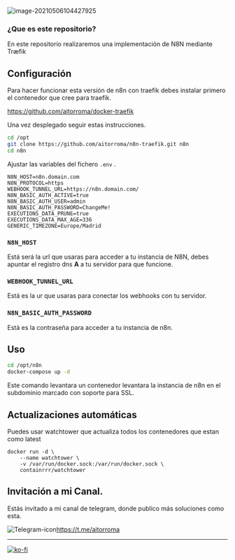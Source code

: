 ![image-20210506104427925](https://tva1.sinaimg.cn/large/008i3skNgy1gq8sv4q7cqj303k03kweo.jpg)



### ¿Que es este repositorio?

En este repositorio realizaremos una implementación de N8N mediante Træfik 


## Configuración

Para hacer funcionar esta versión de n8n con traefik debes instalar primero el contenedor que cree para traefik.

https://github.com/aitorroma/docker-traefik

Una vez desplegado seguir estas instrucciones.

```sh
cd /opt
git clone https://github.com/aitorroma/n8n-traefik.git n8n
cd n8n
```

Ajustar las variables del fichero `.env` .

```
N8N_HOST=n8n.domain.com
N8N_PROTOCOL=https
WEBHOOK_TUNNEL_URL=https://n8n.domain.com/
N8N_BASIC_AUTH_ACTIVE=true
N8N_BASIC_AUTH_USER=admin
N8N_BASIC_AUTH_PASSWORD=ChangeMe!
EXECUTIONS_DATA_PRUNE=true
EXECUTIONS_DATA_MAX_AGE=336
GENERIC_TIMEZONE=Europe/Madrid
```



### `N8N_HOST`

Está será la url que usaras para acceder a tu instancia de N8N, debes apuntar el registro dns **A** a tu servidor para que funcione.

### `WEBHOOK_TUNNEL_URL`

Está es la ur que usaras para conectar los webhooks con tu servidor.

### `N8N_BASIC_AUTH_PASSWORD`

Está es la contraseña para acceder a tu instancia de n8n.

## Uso

```sh
cd /opt/n8n
docker-compose up -d
```

Este comando levantara un contenedor levantara la instancia de n8n en el subdominio marcado con soporte para SSL.

## Actualizaciones automáticas

Puedes usar watchtower que actualiza todos los contenedores que estan como latest

```
docker run -d \
    --name watchtower \
    -v /var/run/docker.sock:/var/run/docker.sock \
    containrrr/watchtower
```





## Invitación a mi Canal.

Estás invitado a mi canal de telegram, donde publico más soluciones como esta.

![Telegram-icon](https://tva1.sinaimg.cn/large/008i3skNgy1guctnvd002j600w00w0r202.jpg)https://t.me/aitorroma

----------------------------------------------------------

[![ko-fi](https://ko-fi.com/img/githubbutton_sm.svg)](https://ko-fi.com/J3J64AN17)

